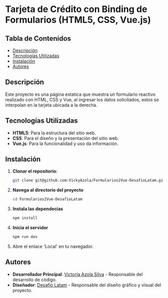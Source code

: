 # Tarjeta de Crédito con Binding de Formularios (HTML5, CSS, Vue.js)

## Tabla de Contenidos

- [Descripción](#descripción)
- [Tecnologías Utilizadas](#tecnologías-utilizadas)
- [Instalación](#instalación)
- [Autores](#autores)

## Descripción

Este proyecto es una página estatica que muestra un formulario reactivo realizado con HTML, CSS y Vue, 
al ingresar los datos solicitados, estos se interpolan en la tarjeta ubicada a la derecha.

## Tecnologías Utilizadas

- **HTML5**: Para la estructura del sitio web.
- **CSS**: Para el diseño y la presentación del sitio web.
- **Vue.js**: Para la funcionalidad y uso da información.

## Instalación

1. **Clonar el repositorio**:
    ```bash
    git clone git@github.com:VickyAzola/Formularios2Vue-DesafioLatam.git
    ```
2. **Navega al directorio del proyecto**
    ```bash
    cd Formularios2Vue-DesafioLatam
    ```
3. **Instala las dependecias**
    ```bash
    npm install
    ```
4. **Inicia el servidor**
    ```bash
    npm run dev
    ```
5. Abre el enlace 'Local' en tu navegador.
   
## Autores

- **Desarrollador Principal**: [Victoria Azola Silva](https://github.com/VickyAzola) - Responsable del desarrollo de código.
- **Diseñador**: [Desafío Latam](https://desafiolatam.com/admision/?utm_term=desafio%20latam&utm_campaign=Brand&utm_source=adwords&utm_medium=ppc&hsa_acc=1239562006&hsa_cam=16998643182&hsa_grp=136655824715&hsa_ad=596057942540&hsa_src=g&hsa_tgt=kwd-340546658839&hsa_kw=desafio%20latam&hsa_mt=b&hsa_net=adwords&hsa_ver=3&gad_source=1&gclid=CjwKCAjwvvmzBhA2EiwAtHVrbzEJGJPqUuTuFDuNIFtSh4eKqGXcLXmCO9u12vwlU553fGXV93Q5zxoCGmEQAvD_BwE) - Responsable del diseño gráfico y visual del proyecto.
